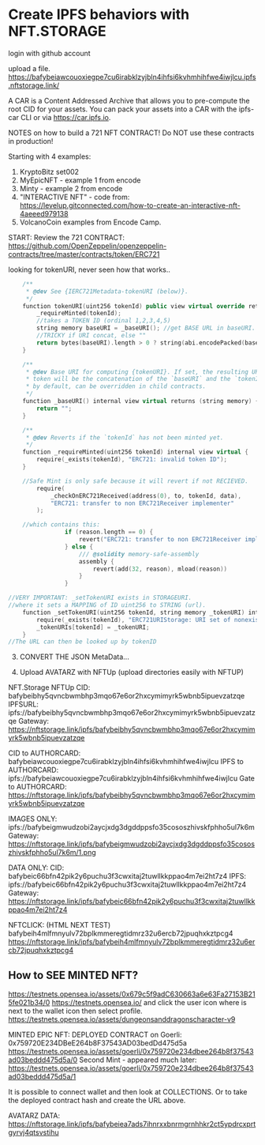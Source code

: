 # Create IPFS behaviors with NFT.STORAGE

login with github account

upload a file.
https://bafybeiawcouoxiegpe7cu6irabklzyjbln4ihfsi6kvhmhihfwe4iwjlcu.ipfs.nftstorage.link/

A CAR is a Content Addressed Archive that allows you to pre-compute the root CID for your assets. You can pack your assets into a CAR with the ipfs-car CLI or via https://car.ipfs.io.


NOTES on how to build a 721 NFT CONTRACT!
Do NOT use these contracts in production!

Starting with 4 examples:
1) KryptoBitz set002
2) MyEpicNFT - example 1 from encode
3) Minty - example 2 from encode
4) "INTERACTIVE NFT" - code from: 
https://levelup.gitconnected.com/how-to-create-an-interactive-nft-4aeeed979138
5) VolcanoCoin examples from Encode Camp.

START:
Review the 721 CONTRACT:
https://github.com/OpenZeppelin/openzeppelin-contracts/tree/master/contracts/token/ERC721

looking for tokenURI, never seen how that works..

```cpp
    /**
     * @dev See {IERC721Metadata-tokenURI (below)}.
     */
    function tokenURI(uint256 tokenId) public view virtual override returns (string memory) {
        _requireMinted(tokenId); 
        //takes a TOKEN ID (ordinal 1,2,3,4,5)
        string memory baseURI = _baseURI(); //get BASE URL in baseURI.
        //TRICKY if URI concat, else ""        
        return bytes(baseURI).length > 0 ? string(abi.encodePacked(baseURI, tokenId.toString())) : "";
    }

    /**
     * @dev Base URI for computing {tokenURI}. If set, the resulting URI for each
     * token will be the concatenation of the `baseURI` and the `tokenId`. Empty
     * by default, can be overridden in child contracts.
     */
    function _baseURI() internal view virtual returns (string memory) {
        return "";
    }

    /**
     * @dev Reverts if the `tokenId` has not been minted yet.
     */
    function _requireMinted(uint256 tokenId) internal view virtual {
        require(_exists(tokenId), "ERC721: invalid token ID");
    }

    //Safe Mint is only safe because it will revert if not RECIEVED.
        require(
            _checkOnERC721Received(address(0), to, tokenId, data),
            "ERC721: transfer to non ERC721Receiver implementer"
        );

    //which contains this:
                if (reason.length == 0) {
                    revert("ERC721: transfer to non ERC721Receiver implementer");
                } else {
                    /// @solidity memory-safe-assembly
                    assembly {
                        revert(add(32, reason), mload(reason))
                    }
                }

//VERY IMPORTANT: _setTokenURI exists in STORAGEURI.
//where it sets a MAPPING of ID uint256 to STRING (url).
    function _setTokenURI(uint256 tokenId, string memory _tokenURI) internal virtual {
        require(_exists(tokenId), "ERC721URIStorage: URI set of nonexistent token");
        _tokenURIs[tokenId] = _tokenURI;
    }
//The URL can then be looked up by tokenID
```

3) CONVERT THE JSON MetaData...

4) Upload AVATARZ with NFTUp (upload directories easily with NFTUP)


  NFT.Storage NFTUp
  CID: bafybeibhy5qvncbwmbhp3mqo67e6or2hxcymimyrk5wbnb5ipuevzatzqe
  IPFSURL: ipfs://bafybeibhy5qvncbwmbhp3mqo67e6or2hxcymimyrk5wbnb5ipuevzatzqe
  Gateway: https://nftstorage.link/ipfs/bafybeibhy5qvncbwmbhp3mqo67e6or2hxcymimyrk5wbnb5ipuevzatzqe

  CID to AUTHORCARD: bafybeiawcouoxiegpe7cu6irabklzyjbln4ihfsi6kvhmhihfwe4iwjlcu
  IPFS to AUTHORCARD:  ipfs://bafybeiawcouoxiegpe7cu6irabklzyjbln4ihfsi6kvhmhihfwe4iwjlcu
  Gate to AUTHORCARD: https://nftstorage.link/ipfs/bafybeibhy5qvncbwmbhp3mqo67e6or2hxcymimyrk5wbnb5ipuevzatzqe



  IMAGES ONLY:
  ipfs://bafybeigmwudzobi2aycjxdg3dgddppsfo35cososzhivskfphho5ul7k6m
  Gateway: https://nftstorage.link/ipfs/bafybeigmwudzobi2aycjxdg3dgddppsfo35cososzhivskfphho5ul7k6m/1.png


  DATA ONLY:
  CID: bafybeic66bfn42pik2y6puchu3f3cwxitaj2tuwllkkppao4m7ei2ht7z4
  IPFS: ipfs://bafybeic66bfn42pik2y6puchu3f3cwxitaj2tuwllkkppao4m7ei2ht7z4
  Gateway: https://nftstorage.link/ipfs/bafybeic66bfn42pik2y6puchu3f3cwxitaj2tuwllkkppao4m7ei2ht7z4

  NFTCLICK: 
  (HTML NEXT TEST)
  bafybeih4mlfmnyulv72bplkmmeregtidmrz32u6ercb72jpuqhxkztpcg4
https://nftstorage.link/ipfs/bafybeih4mlfmnyulv72bplkmmeregtidmrz32u6ercb72jpuqhxkztpcg4


## How to SEE MINTED NFT?

https://testnets.opensea.io/assets/0x679c5f9adC630663a6e63Fa27153B215fe021b34/0
 https://testnets.opensea.io/ and click the user icon where is next to the wallet icon then select profile.
 https://testnets.opensea.io/assets/dungeonsanddragonscharacter-v9

MINTED EPIC NFT:
DEPLOYED CONTRACT on Goerli: 0x759720E234DBeE264b8F37543AD03bedDd475d5a
https://testnets.opensea.io/assets/goerli/0x759720e234dbee264b8f37543ad03beddd475d5a/0
Second Mint - appeared much later:
https://testnets.opensea.io/assets/goerli/0x759720e234dbee264b8f37543ad03beddd475d5a/1

It is possible to connect wallet and then look at COLLECTIONS.
Or to take the deployed contract hash and create the URL above. 

AVATARZ DATA:
https://nftstorage.link/ipfs/bafybeiea7ads7ihnrxxbnrmgrnhhkr2ct5ypdrcxprtgyrvj4qtsvstihu
